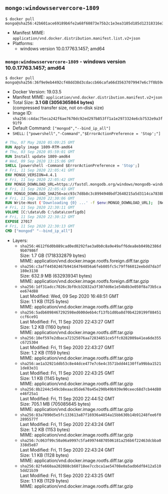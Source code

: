 ## `mongo:windowsservercore-1809`

```console
$ docker pull mongo@sha256:42b601ace69189b6fe2a68f60873e75b2c1e3ea3105d185d12318316e302b9ba
```

-	Manifest MIME: `application/vnd.docker.distribution.manifest.list.v2+json`
-	Platforms:
	-	windows version 10.0.17763.1457; amd64

### `mongo:windowsservercore-1809` - windows version 10.0.17763.1457; amd64

```console
$ docker pull mongo@sha256:36f9e9eb4492cf48dd38d3cdaccb66cafa66d35637079947e6c7f0b59c693c2c
```

-	Docker Version: 19.03.5
-	Manifest MIME: `application/vnd.docker.distribution.manifest.v2+json`
-	Total Size: **3.1 GB (3056365864 bytes)**  
	(compressed transfer size, not on-disk size)
-	Image ID: `sha256:c4dac75eca242f6ae7670dc92ed297b853ff1a1e2973324e6cb7532e9a3f91f9`
-	Default Command: `["mongod","--bind_ip_all"]`
-	`SHELL`: `["powershell","-Command","$ErrorActionPreference = 'Stop';"]`

```dockerfile
# Thu, 07 May 2020 05:09:25 GMT
RUN Apply image 1809-RTM-amd64
# Thu, 03 Sep 2020 05:59:01 GMT
RUN Install update 1809-amd64
# Wed, 09 Sep 2020 13:15:06 GMT
SHELL [powershell -Command $ErrorActionPreference = 'Stop';]
# Fri, 11 Sep 2020 22:05:41 GMT
ENV MONGO_VERSION=4.4.1
# Fri, 11 Sep 2020 22:05:42 GMT
ENV MONGO_DOWNLOAD_URL=https://fastdl.mongodb.org/windows/mongodb-windows-x86_64-4.4.1-signed.msi
# Fri, 11 Sep 2020 22:05:43 GMT
ENV MONGO_DOWNLOAD_SHA256=acc93c7d8b8c3c8994940bdf2640215a5d3114ca7838be3cfc2d5887e170eaf7
# Fri, 11 Sep 2020 22:30:06 GMT
RUN Write-Host ('Downloading {0} ...' -f $env:MONGO_DOWNLOAD_URL); 	[Net.ServicePointManager]::SecurityProtocol = [Net.SecurityProtocolType]::Tls12; 	(New-Object System.Net.WebClient).DownloadFile($env:MONGO_DOWNLOAD_URL, 'mongo.msi'); 		if ($env:MONGO_DOWNLOAD_SHA256) { 		Write-Host ('Verifying sha256 ({0}) ...' -f $env:MONGO_DOWNLOAD_SHA256); 		if ((Get-FileHash mongo.msi -Algorithm sha256).Hash -ne $env:MONGO_DOWNLOAD_SHA256) { 			Write-Host 'FAILED!'; 			exit 1; 		}; 	}; 		Write-Host 'Installing ...'; 	Start-Process msiexec -Wait 		-ArgumentList @( 			'/i', 			'mongo.msi', 			'/quiet', 			'/qn', 			'INSTALLLOCATION=C:\mongodb', 			'ADDLOCAL=all' 		); 	$env:PATH = 'C:\mongodb\bin;' + $env:PATH; 	[Environment]::SetEnvironmentVariable('PATH', $env:PATH, [EnvironmentVariableTarget]::Machine); 		Write-Host 'Verifying install ...'; 	Write-Host '  mongo --version'; mongo --version; 	Write-Host '  mongod --version'; mongod --version; 		Write-Host 'Removing ...'; 	Remove-Item C:\windows\installer\*.msi -Force; 	Remove-Item mongo.msi -Force; 		Write-Host 'Complete.';
# Fri, 11 Sep 2020 22:30:11 GMT
VOLUME [C:\data\db C:\data\configdb]
# Fri, 11 Sep 2020 22:30:12 GMT
EXPOSE 27017
# Fri, 11 Sep 2020 22:30:13 GMT
CMD ["mongod" "--bind_ip_all"]
```

-	Layers:
	-	`sha256:4612f6d0b889cad0ed0292fae3a0b0c8a9e49aff6dea8eb049b2386d9b07986f`  
		Size: 1.7 GB (1718332879 bytes)  
		MIME: application/vnd.docker.image.rootfs.foreign.diff.tar.gzip
	-	`sha256:c3aff44502467b94164764856a6feb805fc5c79ff66012eebdd7da3f180e3138`  
		Size: 632.9 MB (632939341 bytes)  
		MIME: application/vnd.docker.image.rootfs.foreign.diff.tar.gzip
	-	`sha256:1df31adcc7026c3bf0cb32832a3f307dd6e1e54b8b3e050f8a73b5caee674d88`  
		Last Modified: Wed, 09 Sep 2020 16:48:51 GMT  
		Size: 1.1 KB (1125 bytes)  
		MIME: application/vnd.docker.image.rootfs.diff.tar.gzip
	-	`sha256:5adb6098467292598ed600de6b4cf13fb1d0ba8d70b4220199f88451ccf6ce91`  
		Last Modified: Fri, 11 Sep 2020 22:43:27 GMT  
		Size: 1.2 KB (1160 bytes)  
		MIME: application/vnd.docker.image.rootfs.diff.tar.gzip
	-	`sha256:10ef597e2dbaca72325076aa72834851ce5ffc0282009a41ea6de355c6725304`  
		Last Modified: Fri, 11 Sep 2020 22:43:27 GMT  
		Size: 1.2 KB (1159 bytes)  
		MIME: application/vnd.docker.image.rootfs.diff.tar.gzip
	-	`sha256:ae1a32921ddb53c8e44dce477e7c6e4c3571bdd44130ffa99bba15211de83e31`  
		Last Modified: Fri, 11 Sep 2020 22:43:25 GMT  
		Size: 1.1 KB (1145 bytes)  
		MIME: application/vnd.docker.image.rootfs.diff.tar.gzip
	-	`sha256:8b2244c549cb8eaac85de670a45e290b49b939e90ceec68d7cb44d80e46f25a1`  
		Last Modified: Fri, 11 Sep 2020 22:44:52 GMT  
		Size: 705.1 MB (705085645 bytes)  
		MIME: application/vnd.docker.image.rootfs.diff.tar.gzip
	-	`sha256:83a7090d5e5fc133613a87f16936a4854a15bb630b14b91248fee6f02895577f`  
		Last Modified: Fri, 11 Sep 2020 22:43:24 GMT  
		Size: 1.2 KB (1153 bytes)  
		MIME: application/vnd.docker.image.rootfs.diff.tar.gzip
	-	`sha256:7c063f99c50a96a9997c5fa499744870506181a256b6f22463dcbba0338d5e87`  
		Last Modified: Fri, 11 Sep 2020 22:43:24 GMT  
		Size: 1.1 KB (1128 bytes)  
		MIME: application/vnd.docker.image.rootfs.diff.tar.gzip
	-	`sha256:82fe660aa202088cb60718ee7ccbca1ae54708e0a5adb6df8412a5105dd21b39`  
		Last Modified: Fri, 11 Sep 2020 22:43:25 GMT  
		Size: 1.1 KB (1129 bytes)  
		MIME: application/vnd.docker.image.rootfs.diff.tar.gzip
